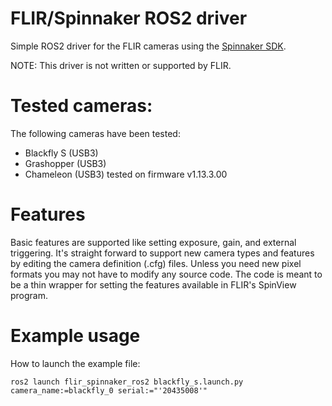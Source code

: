 # FLIR/Spinnaker ROS2 driver

Simple ROS2 driver for the FLIR cameras using the [Spinnaker
SDK](http://softwareservices.flir.com/Spinnaker/latest/index.htmlspinnaker).

NOTE: This driver is not written or supported by FLIR.

# Tested cameras:

The following cameras have been tested:

- Blackfly S (USB3)
- Grashopper (USB3)
- Chameleon (USB3) tested on firmware v1.13.3.00

# Features

Basic features are supported like setting exposure, gain, and external
triggering. It's straight forward to support new camera types and features by
editing the camera definition (.cfg) files. Unless you need new pixel
formats you may not have to modify any source code. The code is meant
to be a thin wrapper for setting the features available in FLIR's
SpinView program.

# Example usage

How to launch the example file:

    ros2 launch flir_spinnaker_ros2 blackfly_s.launch.py camera_name:=blackfly_0 serial:="'20435008'"


